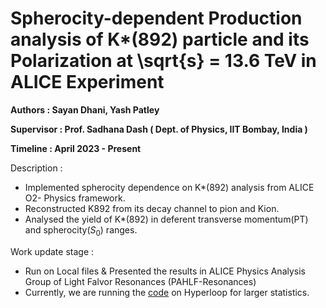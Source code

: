 # Spherocity-dependent Production analysis of K*(892) particle and its Polarization at \sqrt{s} = 13.6 TeV in ALICE Experiment
**Authors : Sayan Dhani, Yash Patley** <br/>

**Supervisor : Prof. Sadhana Dash ( Dept. of Physics, IIT Bombay, India )**

**Timeline : April 2023 - Present**

Description : 
- Implemented spherocity dependence on K*(892) analysis from ALICE O2- Physics framework.
- Reconstructed K892 from its decay channel to pion and Kion.
- Analysed the yield of K*(892) in deferent transverse momentum(PT) and spherocity($S_0$) ranges.

Work update stage :
- Run on Local files & Presented the results in ALICE Physics Analysis Group of Light Falvor Resonances (PAHLF-Resonances)
- Currently, we are running the [code](https://github.com/AliceO2Group/O2Physics/blob/master/PWGLF/Tasks/Resonances/k892SpherocityAnalysis.cxx) on Hyperloop for larger statistics. 

